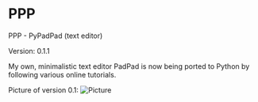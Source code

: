 # PPP
PPP - PyPadPad (text editor)

Version: 0.1.1

My own, minimalistic text editor PadPad is now being ported to
Python by following various online tutorials.

Picture of version 0.1:
![Picture](https://i.imgur.com/6r7qim3.png)
